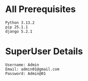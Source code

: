 # All Prerequisites
```
Python 3.13.2
pip 25.1.1
django 5.2.1
```

# SuperUser Details
```
Username: Admin
Email: admin01@gmail.com
Password: Admin@01
```
